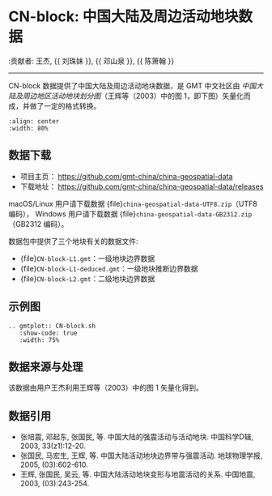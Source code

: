 # CN-block: 中国大陆及周边活动地块数据

:贡献者: 王杰, {{ 刘珠妹 }}, {{ 邓山泉 }}, {{ 陈箫翰 }}

---

CN-block 数据提供了中国大陆及周边活动地块数据，是 GMT 中文社区由
*中国大陆及周边地区活动地块划分图*（王辉等（2003）中的图 1，即下图）矢量化而成，并做了一定的格式转换。

```{image} CN-block.jpg
:align: center
:width: 80%
```

## 数据下载

- 项目主页： <https://github.com/gmt-china/china-geospatial-data>
- 下载地址： <https://github.com/gmt-china/china-geospatial-data/releases>

macOS/Linux 用户请下载数据 {file}`china-geospatial-data-UTF8.zip`（UTF8 编码），
Windows 用户请下载数据 {file}`china-geospatial-data-GB2312.zip`（GB2312 编码）。

数据包中提供了三个地块有关的数据文件:

- {file}`CN-block-L1.gmt`：一级地块边界数据
- {file}`CN-block-L1-deduced.gmt`：一级地块推断边界数据
- {file}`CN-block-L2.gmt`：二级地块边界数据

## 示例图

```{eval-rst}
.. gmtplot:: CN-block.sh
   :show-code: true
   :width: 75%
```

## 数据来源与处理

该数据由用户王杰利用王辉等（2003）中的图 1 矢量化得到。

## 数据引用

- 张培震, 邓起东, 张国民, 等.
  中国大陆的强震活动与活动地块.
  中国科学D辑, 2003, 33(z1):12-20.
- 张国民, 马宏生, 王辉, 等.
  中国大陆活动地块边界带与强震活动.
  地球物理学报, 2005, (03):602-610.
- 王辉, 张国民, 吴云, 等.
  中国大陆活动地块变形与地震活动的关系.
  中国地震, 2003, (03):243-254.
